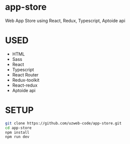 # app-store
Web App Store using React, Redux, Typescript, Aptoide api
# USED
- HTML
- Sass
- React
- Typescript
- React Router
- Redux-toolkit
- React-redux
- Aptoide api
# SETUP
```sh
git clone https://github.com/uzweb-code/app-store.git
cd app-store
npm install
npm run dev
```
